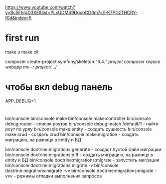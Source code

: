 https://www.youtube.com/watch?v=Bc5FhraD3XE&list=PLxUDM49DgcpCD0m7sE-K7POzTHCRY-f0d&index=5

# first run

make u
make cli

composer create-project symfony/skeleton:"6.4.*" project
composer require webapp
mv -r project/* ../

# чтобы вкл debug панель
APP_DEBUG=1

#
bin/console
bin/console make
bin/console make:controller
bin/console debug:router - список роутов
bin/console debug:match /default/1 - найти роут по урлу
bin/console make:entity - создать сущность
bin/console make:crud - создать crud
bin/console make:migration - создать миграцию, на разницу в entity и БД

bin/console doctrine:migrations:generate - создаст пустой файл миграции
bin/console doctrine:migrations:diff - создать миграцию, на разницу в entity и БД
bin/console doctrine:migrations:migrate - запустить миграции
bin/console doctrine:migrations:migrate -v
bin/console doctrine:migrations:migrate -vv
bin/console doctrine:migrations:migrate -vvv - режимы отладки выполнения запросов